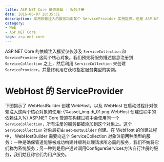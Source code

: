 ```yaml
---
title: ASP.NET Core 框架基础 - 服务注册
date: 2016-06-07 20:35:31
description: 采用依赖注入的服务均由某个 ServiceProvider 实例提供，但是 ASP.NET Core 管道涉及两个不同的 ServiceProvider，其中一个是在管道成功构建后创建并绑定到 WebHost 上的 ServiceProvider；另一个 ServiceProvider 则是在管道处理每个请求时即时创建的，绑定到表示当前请求的上下文上，两个 ServiceProvider 是父子关系。
category:
- Web
- ASP.NET Core
tags: asp.net core
---
```


ASP.NET Core 的依赖注入框架仅仅涉及 `ServiceCollection` 和 `ServiceProvider` 这两个核心对象。我们预先将服务描述信息注册到 `ServiceCollection` 之上，然后利用 `ServiceCollection` 来创建 `ServiceProvider`，并最终利用它获取指定服务类型的实例。

# WebHost 的 ServiceProvider
下图揭示了 WebHostBuilder 创建 WebHost，以及 WebHost 在启动过程针对依赖注入这两个核心对象的使用:
{%asset_img di_01.png WebHost 创建过程中的依赖注入%}
ASP.NET Core 管道在构建过程中会使用同一个 `ServiceCollection`，所有注册的服务都被添加到这个对象上。这个 `ServiceCollection` 对象最初由 `WebHostBuilder` 创建。在 WebHost 的创建过程中， WebHostBuilder 需要向这个 ServiceCollection 对象注册两种类型的服务：一种是确保管道能够被成功构建并顺利处理请求所必需的服务，我们不妨将它们称为系统服务；另一种则是用户通过调用ConfigureServices方法自行注册的服务，我们姑且称它们为用户服务。